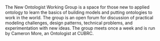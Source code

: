 The New Ontologist Working Group is a space for those new to applied ontology to learn the basics of building models and putting ontologies to work in the world. The group is an open forum for discussion of practical modeling challenges, design patterns, technical problems, and experimentation with new ideas. The group meets once a week and is run by Cameron More, an Ontologist at CUBRC.